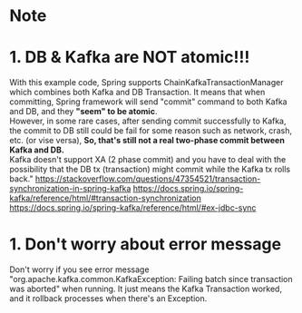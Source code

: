 # Note
# 1. DB & Kafka are NOT atomic!!!
With this example code, Spring supports ChainKafkaTransactionManager which combines both Kafka and DB Transaction.
It means that when committing, Spring framework will send "commit" command to both Kafka and DB, and they <strong>"seem" to be atomic</strong>.   
However, in some rare cases, after sending commit successfully to Kafka, the commit to DB still could be fail for some reason such as network, crash, etc. (or vise versa),
<strong>So, that's still not a real two-phase commit between Kafka and DB.</strong> 
<br/>
Kafka doesn't support XA (2 phase commit) and you have to deal with the possibility that the DB tx (transaction) might commit while the Kafka tx rolls back."
https://stackoverflow.com/questions/47354521/transaction-synchronization-in-spring-kafka
https://docs.spring.io/spring-kafka/reference/html/#transaction-synchronization
https://docs.spring.io/spring-kafka/reference/html/#ex-jdbc-sync

# 1. Don't worry about error message 
Don't worry if you see error message "org.apache.kafka.common.KafkaException: Failing batch since transaction was aborted" when running.
It just means the Kafka Transaction worked, and it rollback processes when there's an Exception. 